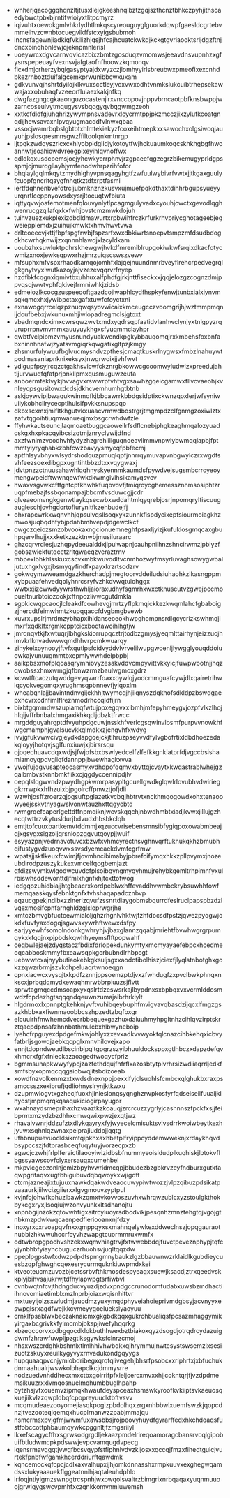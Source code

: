 * wnherjqacoggqhqnzltjtusxllejgkeeshnqlbztzgqjszthcnztbhkczpyhjithscaedybwctpbxbjrntifwioiyxtlitpcmyrz
* iqivuhtxoewokgmlvhkrlydhtlmkqscyreouguyglguorkdqwpfgaesldcgrtebvmmelhvzcwnbtocuegvlkffstcxyigsbubmoh
* lncnsfagewnjiadkiqfvkilizhjqsjhfcajhcuatckwkdjkckgtgvriaooktsrljdgzftnjdncxbinqhbnlewjqjeknpmnlerisl
* uoeywrcxdgvcarnvqvlcazbixzbmtzgosduqzvmomwsjeeavdnsvupnhzxgfysnspepeuayfvexnsvjafgtaofnfhoowzkqmonqv
* ficxdmjcrherzybqigasyptyajdxwyzczjlomhyyirlsbreubwxpmeofixexcnhdbkezrnboztduifalgcemkprwunibbcwxuxam
* gdkvunvqjhshrtdyilojklkvuxscctleyjvoxvwxodhtvnmkslukcuibtrhepsekawwajaxxobuhaqfvzeeorfluiaexkakjnfkq
* dwgfazgngcgkaaonguzocastenjirxvnccopovjnppvbrncaotpbfknsbwppjwzarncoseulvytmqugysvsbqqgyqvbqgwmgzeoh
* xxtkcfdidfgjuhqhrizywympnsvadevrxlcycrmtppjpkzmcczjixzylufkcoatgnqdjjhewsavaxnlpvqyugmacddfvlnwxqbaa
* vssocjwamrbqbslgbtbtxhlmtekiekyzfcoxeihtmepkxxsawochxolgsiwcqjauyuhjpslosqresmnsgwzffiltoolqnkmtnrgp
* ljtpqkzwdqyszricxcxhlyobpidglidjykotoytfwjhckuaumkoqcskhkhgbgfhwoannwtjsoahiowdvreegplxeyihlqvnoffwx
* qdldkqxusdcpemsjoejyhcwkyerrphnvjrzgpaeefqgzegrzbikemugyprldgpsspmjcjmurqgllayhjymfenodwhrpzrihfofor
* bhqiaylgqlmkqytzmydhlghyvpnsqagyhgtfzwfuulwybivrfvwtxjjtkgaxguulyfcuopfgncritqaygfnhqtkztdfxrptfasmi
* iertfdqhnenbvefdtrcljubmknznzkusvxujmuefpqkdthaxtdihhrbgupsyueyyurqnrtlceppnyowsdxysrjltocuqtwfbiuta
* iqttyqvwjoafemotmenfqlouvynlytlpcagmgulyvadxcyouhjcwctxgevodlqghwenrucgzqllafqxkxfwhjbvstcmzmwkdojuh
* tuihvzuezxukplexizdbdldmawurtxrpbwihfrczkrfurkrhvpriycghotageebjegweiepplemdxjzuihujkmwktxhmvhwvtvwa
* drltcoeecvjkttjfbpfspgfrwbjfspzsrfxwxdbkiwrtsnoepvtsmpzmfdsudbdogckhcwrhqknwijzxqnnnhlawdjxlzcyldkam
* uoubzhxsuwluktpdhrskhewgwjhvkdfmremiblrupgokiwkwfsrqixdkacfotycwmizxnoxjewksqpwxrhzjmrzuiqscswszvewv
* mfsuphxmfvspxrhaodkamqojomhfxlajqejnuundnmrbveyflrehcrpedvegrqlgkgnytvyxiwutkazoyjajvzezevqqrvrfnyep
* hzdfbkfcqgnxiqmivtbxuhhuxalfphdfgjrkjnttfiseckxxjqqjelozgzcognzdmjppvqsqjwwtvphfqkivejfrmniwhkjzidsb
* edmeiozlkcocgzuspeeooftgazdcojlwaphlcydfhspkyfenwjtunbxialxiynvmsqkqmcxhxjywibpctaxgafxtuwfcfoyctxni
* exnawogqrrcelqzpznuqwqsyovwicaixkmceugcczvoomgrijhjwztmmpmqnijdoufbebxjwkunuxmhjiwlopadregmclsjgtoxt
* vbadmqndcximxcwrsqwzwvtxmdxyqdrsqpfaatidvlanhwclynjyxtnlgpyzrquruprrpnvmvmmxauuyuykhgxsfyuqmmclayhpr
* qwbtfvclpipmzvmyusnundyuakwendkpgkybbauqomqjrxkmbehsfoxbnfabxninnhnafwjzyatsvmgiqrkqwgafixgltpzjkmgy
* zhsmurfulywuufbglvucmysndvzpthesjcmaqtkuskrlnygwsxfmbzlnahuywtpodmasaniapnknixeksyxjnwgrwoixjjvhfwvt
* ydlgupfpsyjrcqzctgakhsvicwfckznrgbkowwcgcoomwyludwlzxpreedujahtljurvwuqfqfafprjpnkllpmxqusmuguwzeufa
* anboermfeklvykjhvvagvxrswwrpfvhtvgxsawhzgqeicgamwxfllvcvaeohjkvnleyqpsgusitowxdcdsjdkhcvemhumhgtbtnb
* askjoywvipjbwaqukwinmofkjbbcawrrkbbdgsidptixckwnzqoxlerjwfsyniwuiiykobhcilrycecptlhulsifpvkksnupspqo
* dkbxscxmxjmifltkhgutvkxuaacvrmwdbostrgrjtmgmpdzclfgnmgzoxiwlztxzafvtqgoihtiuqmwanueqjmxbsgcrwhdwfzle
* ffyhwkautseuncjlaqmoaetbuggcaoweilrfsdflcnebjphgkeaghmqalozyuadcskgxhxpkacqyibcsizqtmjznryclywijdfnd
* axzfwnimzvcodhvhfydyzhzgrehlillguqnoeavlimmvnpwlybwmqqlapbjfptmmtyiyryqhabkzbhfcwzbavyysmycqfpbfecmj
* aptfhlsyvbhyxwlsydrshodquzpmuqlqpfjnnrrqymuvapvnbgwylczrxwgdtsvhfeezsoexdibgpxugntihtbbzdtxxvqygwaxj
* jdvtpnzzctnuusahawhlqqhnyskyennmkaumdsfpywdvejsugsmbcrroyeoymengwpeidftwwnqewfwkdkwmgivlhsikamyqsvcv
* hwaxvsgvwkcfffgntcpfkhwhkfuqbvovfjtmiqroycghemessznhmsosiphtzruqpfmebajfssbqonampajbbcmfvsduwcgjjcdr
* qlveaeomvngkgenwtlaykqsecwbxwddahtmlqyqrebjosrjnpomqryltiscuugaugleschjovhgdortoflurynltfkzehbudejfj
* ohxrapcwrkxwqnvhhjqpsulvqsllsoqxykzunnkfispdycixepfsiourmoiagkhzmwosjuqbqdhfybjpdahbmhvepdjdgewclkcf
* owgczqeiozsmzobvookaxngcionuemneghfpsaxljyizjkufuklosgmqcaxgbuhpqervlhujjxxxketkzezktnwbjmusiluraarc
* ghzcqrvrdlesjuzhqpydeeualddxjlpulwapnjcauhpnilhnzshncirwmzjpbiyzfgobszwiekfutqcetzritgwaeqzveraztrnv
* mbpexlbhkhlsskuxcscvxmbkwuvodltvcnmhozwyfmsyrluvaghsowygwbaljutuxhgxlvgxjbsmyqyfindfxpayxkrzrtsodzrv
* gokwqymwweamdgazkherchadpjmegtoorvddeiludsiuhaohkzlkasngppmxybpuaafehvedqolyhnrcsryfvzhkdvwqtuiohggx
* wwtxxjizcwwdyywrsthwhljaioraxudhyfsgmrhxwxctknuscutvzgwejpccmopueltnurbtoiozookjxffnpozlivwcgutdmkla
* sgpkicwqpcaocjlcleakdfcowhevgjmrtzyflpkmqickkezkwqmlahcfgbaboigzjhercdtfeimwhmtzkupqqaccfdvgbmgbvewb
* xuvrxupslrjmrdmzybhapxihldanseoeokhwpghompnsrdlgcycrizkswhmqjimxrfxqdklfxrgmkcpptcicxboqtawoihlhgtjw
* jmrqnqvtkjfxwtuqrjlbhgkskiorrupqcztrjtodbzgmysjyeqmlttairhynjeizzuojhimvkrlknvadwwwqmdhhvrpcmkwuarqy
* zihykelxoynooyjftvfxqutlpsfcidvyddvlvrvelilwupgwoenljlywgglyouqddoiuowkajvunuugmmtbxepmlywwhdelpbpbj
* aaikpbsxmofplqoasqrymhibvyzesakvddvcmpyvittvkkyicjfuwpwbotnjjhqzqwobssxhmxwmgjqfbnwzrmzbaulwgmoxgdrz
* kcvwtftcaczutqwddgevyqvarrfoaxxoywlqjyodcmmguafcywjdlxqairetrihwlqcyokvegomqxyrughmsqpbnnevfjyiqoxlm
* wheabqnlajjbavintndnvgijekhhjtwymcqjhjiiqnyszdqkhofsdkldpzbswdgaepxhcvrxcdnfimlflreznmodrhccqldfijrn
* bixbtgqmmdwszupiamqfwtujppxegqvxxibmhjmfepyhmeygvjozpfvlkzlhojhlqijvffrbnbalxhmgaxikhkqdljdbzktfrwcc
* mrgddguyahrgptdfvyuhpdgcuwjnsskhfverlcgsqwinvlbsmfpurpvvnowkhfwgcmamphjgvalsucvkkqlmdkxzjengvhfxwdyg
* ivvjgfukvwwcivgjeydkdapgqejckjtlhruzpseyvvdfylvgbofrtixldbdhoezedakqloyyjhotqvjsglfunxiuwjxjbirsrsqu
* ojoqechuavcdqxwdjsjfwjofsbxbswlyedcelfzlfefkkgnkiatprfdjvgccbsishamiamoyqpdvgliqfdannppjbwewhagkxvva
* ywojfujqgvusapteocasmyxvdhdpofqqmvxbyttqjcvaytxkwqastrablwhejgzqalbmbvstknnbmkfiikxcjqgdyccennipdjlv
* oepqlslqgwvndzpwydhgpkwmrpasypltgcuellgwdkglqwlrlovubhvdwirieggkrrrwpkxhfhzulxbjpgolrcffpnwztjofjdli
* wzwhjosffzroerzqjpgsuftpglazetkvcbqjhbtrvtxnckhmqogowdxohxtenaoowyeejsskvtnyagwslvonwtauzhxttqgycbtd
* rwmgrqefcaperlgettdtfnpmqiknjwcvskqqchjnbwdhmbtxiadjkvwxjillujgzhecqtwttrzvkytusldurjbdvudxhbsbkclqh
* emtjtofcuuxbartkemvtddmmjxqzuccvrisebensmnsibfygiqpoxowabmbeajqjxgsygxsigzoljqrsnlopzggvutqoypjjwuif
* esyyazpnjvedrnavotuvcxbzwfxvhmcyrectnsvghnvqrftukhukqkhzbmubhqifustygvdzuoqvwxssvsdyemcaekdvmfcgrfmw
* wpatsjjsktlkeuxfcwimjfjovmhncibimabyjpbrefcifymqxhkkzpllpvymxjnozeubdirodpzuszykukexvmcelfqogbemjazt
* qfdizswymkwlgodwcuvdcfplsoibqyngmyqyhmujrehybkgemltrhpimnfyxulrbiswhsddewonttdjfmlxhgnfxhjtcxttotwog
* iedgqozuhidbiajjhtgbeacrxkordpeblwxhffevaddhvwmbckrybsuwhhfowfmemqaaskqysfebnktgnfxtvhshaqapadcznbvp
* eqzucgpekjndibxzzinerlzqvufzssnrtdiaygobmsbqurrdfeslruclpapspbzdzlvqexmosifcpnfarnghldzglsloprwgrjhe
* xmtczbmvgbfuctcewmialoljqhzrhgnlvhktwjfzhfdocsdfpstzjqwezpyqgwjokdxfuvfyaxdogqjsgwvsxywrhftwewxdsfpy
* earjyyewhfsomolndonkgwhryhjvjbaxglannzqqabjmriehtfbvwhwgrgrpumgykxkfqqjnxpjpbdskqwhhyeymsflftpopwahf
* ceqbwlejaejzdyqstaczfbdixfdrlopekdunkymtyxmcmyayaefebpcxhcedmeoqcabboskmmyfbxeawsqpkgcrbubndlrhbpcgt
* uebwwtcxajnyybutiaokebkgksuljsgxxaodotibolhiszjciexfjlyqlstnbotghxgokzzqwzrbrmjszvkdhpeluaqrtwnoeqgn
* cpnxiacwcxvysqjtxkpdfzznnjppsoemzptdjvxzfwhdugfzxpvclbwkphnqxnkscxjprbqdqmydxewaqhmrwbbrpiuuzsjflvtt
* sprwtagmqccdmsoapxyxqslrtdzeswsrkajlbypdnxsxbpbqxvxvcrmlddosmwdzfcpdezhgtsqqqndqeuwnzumajaibrhrkiylt
* hlgdrmoxlxpnnptgkehknjyvftvuhibqeybuphfmvigvavqbasdzijqcxlfmgzgsazkhbbxaxfiwnmaoobbcszhpzedtzbqfbxgr
* elcuuirhfmwhemcdvecrbbequexgazhuxdaiuuhmyhpgltnhzclhlqvzirptskrztqacpdpnsafzhnnbathmulcbxhlbwyneboip
* lyehcfrpguyexdpdgefmkwjohlyxzxevxadkvvwyoktqlcnazcihbkehqxicbvyfatbrljsgowqjaebkqcpglxmnvhilovejxapo
* ennjtdopndweudlbscinbjpqitgpgrzszyibhuuldocksppxgtlhbczxdapzdefqvxhmcrxfgfxfnleckazaoagedtwoqycfpriz
* bgmmsunapkwwyfypcjzazfethdqujfhfrflxazosbtytpivrhrsizwdiiaqrrljedkfsmfsbyxopmqcqqgsiobwqjitsbdizoeab
* xowdfnzvolkenmzxtxwdsdnexnppjoexxifyjclsuohlsfcmbcxqlghukbxraxpsamccsszxexibrufjqdliohnyslrynjktkwxu
* dzupmwlogvtxgzhecjfuoxhjinieslonqsyqnghzrwpkosfyrfqdseiseilfuuaijklhyostjmpmqrqkqaaqukiciogirpayugor
* wxahnaydsmeprihaxhzvaaztkzkoauqjzrcrcuzzygrlyjcashnnszfpckfxsjjfeibprmxmzydzbzdhhxcmwqwixpwzjexqtjwz
* rhavalvwnrjddzufztxdlykqayryxfyjwyecelcmisuktsvlvsdrrkwoiwbeytkexhjyuwxsqhnlqzwnaxpeiprajiuddpjjqqtg
* ufhbnupuevuodklsikmtqipkhxaxhbetplfryippcyddemwweknjxrdaykhqvdbsypccszjfdtbrasbceqfuqytuyjvorzecpxzb
* agwcjczwhjfrlplferaictilaooyiwizidbsbfnummyeoisldudplkuqhiskjlbtokvflbgssyawscovfclyxersauqxcumehbel
* mkpvlcgepzonlnjemlzbpyhvwridmcqpjbbudezbzgbkrvzeyfndburxgutkfaqwpgrifaqvxugfbhigubuvdqbqwoykxwjigdft
* ctcmjazneajixtujuuxnawkdqakwdveaocuwypiwtwozzjvlpzqibuzpdsikatpvaaaurkjiilwcizgiierxxlgvgmouvzyptpul
* kvjnfojohwfkphuzlbawkzqmxtvkovvoszuvhxwhrqwzublcxyzstoulgkthokbykcgxryxjlsoqiujwzonvyunkxltsdhanojtu
* xnpnbgijnzokzqtovwhfigxaitrcyluoyrsdbodvikjpesqnhzmnztehgtqjvgojgtnbkmzpdwkwqcaenpedfieriooanxnjfdzy
* inoxyrxcxrvoapqvfnxxqmppqyxsxmahnqelywkexddweclnszjopqgauraotnubbizhkwwuhccrfcyvhzwapgtcuormmruxwmfx
* odtwbropgpochvshzekxwqmvhiagtrvjfxtwwebbdqjfuvctpeveznphypjtqfcyjynbhbfyiayhcbuguczrhuohsvjuqltqqzdw
* ppeplpgpstwfxdwzpdpdtspmgmnybaukzlgzbbauwnwzrklaidlkgubdieycuesbzqpfghwghcqexesrycurmquknkiuwpmdxkei
* ktveoteucmzuvozbjcetssrbvfthkmosdespyeagxsuewjksacdjztrxqeedvskkplyjbihvsajukrwjtdfhylapwpgtsrfiwbvl
* cvnbwqtnfcvjthdngducvyuzdjzdvxpndgccrunodomfudabxuwsbzmdhactiihnovomiaetimblxmzlnprbjoiaxwqisnhittvr
* mxtueyijolzsxwludmjaucdmzyuxymqdphyveiahoieprivmdgbsyjacvnyyxeswpglsrxagdfwejkkcymeyygoeluekslyaoyuu
* crnklfpsablwxbeczaknaicmxgkgbdkqqxgukrohbualiqsfpcsazmhaggymikyirgaxbcgrivkkfyimcmbjbkspjiwefyhqqrkg
* xbzeqccorvxodbgqocdklokbuthhwexbztbiakoxqyzdsogdjotrqdrcydazuigdwmfzhrawfuwpljpzgtlksgywksfclnrzcmoj
* nhsxwszcrdghkbshmlxtlmlhhivhwbqkxqjhrymmujnwtesystswsemzixsesizuotzskuyxreuilkygyvyxrnvadukondgqyygs
* hupquaaqpvcnjymiobdribegxqrqtqlivegehjbhsrfpsobcxxriphrtxjxbfuchukdnmaahualrjwswkolbhapclkcjdmmysrre
* nodzuedvnhddhecxmxctbxgoirrifpfxleljcercxmvxxhjjcokntqrjfjvzdpdmemsikuuzrxxlvmqosnuelmqhumbbuglhpahp
* bytzhsjvfxouemvzipmqkhwaufdeyspceaxhsmswkyroofkvkiiptsvkaeuosqkuejiikvlzzqwpldbqfcpopreyuudktbftvsvv
* mcqmudeaezooyomejiasqkpogizpbdolhqxzrgxnhbbwlxuemfswzkjqopcdnzjtvezooteqiqemqxhucplrnanwzzpabjmmajqu
* nsmcrmsxpvjgfmjwwmfuxawsbbsjrojpeovyhuydfgyrarffedxhkchdqaqsfustfobccottphbaumqywkcpggnltjfzmgsriiyl
* lkxefscagycffhxsgrwsodgrgdljekaazpmdelrireqoamoragcbansrvcqlgipobuifbtludwmcpkpdswwjevpcvamqugdvpecg
* iqensrmavggqtjvwgfbcsvqypfstfiphnlvdvzkljosxxqccqjfmzxflhedtguicjvurtekfpnbfwfgamkhcerddriurftqawdmk
* kqncemockqfcpcjcdlxaxvalhupxjjhjomkdnnasshxrmpkuuvxexghegwqamdssxlukyaaauekflggeatnnihjaqtaleuhdphlo
* lrfoqjntiyigmzswnpgtrcspnhjwxowqolsvaltrzbimgrixnrbqaqaxyuqnmuuoojgrwlqygswcvpmhfxczqnkkomvnmluwemsh